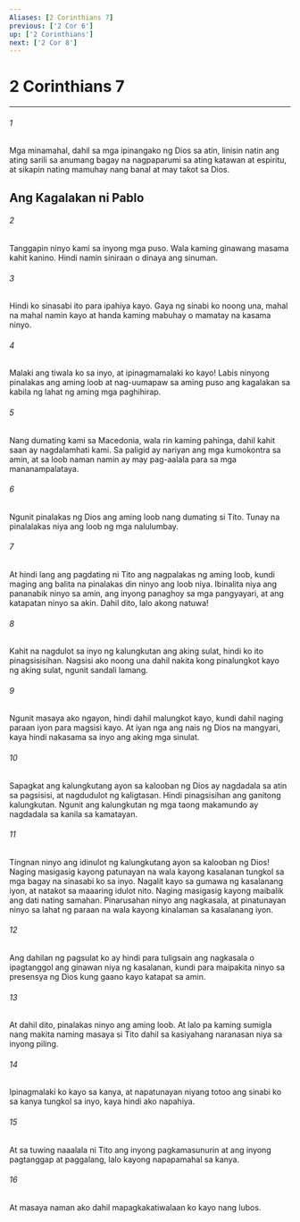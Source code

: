 ```yaml
---
Aliases: [2 Corinthians 7]
previous: ['2 Cor 6']
up: ['2 Corinthians']
next: ['2 Cor 8']
---
```

# 2 Corinthians 7

***


###### 1 


Mga minamahal, dahil sa mga ipinangako ng Dios sa atin, linisin natin ang ating sarili sa anumang bagay na nagpaparumi sa ating katawan at espiritu, at sikapin nating mamuhay nang banal at may takot sa Dios.

## Ang Kagalakan ni Pablo 


###### 2 


Tanggapin ninyo kami sa inyong mga puso. Wala kaming ginawang masama kahit kanino. Hindi namin siniraan o dinaya ang sinuman. 


###### 3 


Hindi ko sinasabi ito para ipahiya kayo. Gaya ng sinabi ko noong una, mahal na mahal namin kayo at handa kaming mabuhay o mamatay na kasama ninyo. 


###### 4 


Malaki ang tiwala ko sa inyo, at ipinagmamalaki ko kayo! Labis ninyong pinalakas ang aming loob at nag-uumapaw sa aming puso ang kagalakan sa kabila ng lahat ng aming mga paghihirap. 


###### 5 


Nang dumating kami sa Macedonia, wala rin kaming pahinga, dahil kahit saan ay nagdalamhati kami. Sa paligid ay nariyan ang mga kumokontra sa amin, at sa loob naman namin ay may pag-aalala para sa mga mananampalataya. 


###### 6 


Ngunit pinalakas ng Dios ang aming loob nang dumating si Tito. Tunay na pinalalakas niya ang loob ng mga nalulumbay. 


###### 7 


At hindi lang ang pagdating ni Tito ang nagpalakas ng aming loob, kundi maging ang balita na pinalakas din ninyo ang loob niya. Ibinalita niya ang pananabik ninyo sa amin, ang inyong panaghoy sa mga pangyayari, at ang katapatan ninyo sa akin. Dahil dito, lalo akong natuwa! 


###### 8 


Kahit na nagdulot sa inyo ng kalungkutan ang aking sulat, hindi ko ito pinagsisisihan. Nagsisi ako noong una dahil nakita kong pinalungkot kayo ng aking sulat, ngunit sandali lamang. 


###### 9 


Ngunit masaya ako ngayon, hindi dahil malungkot kayo, kundi dahil naging paraan iyon para magsisi kayo. At iyan nga ang nais ng Dios na mangyari, kaya hindi nakasama sa inyo ang aking mga sinulat. 


###### 10 


Sapagkat ang kalungkutang ayon sa kalooban ng Dios ay nagdadala sa atin sa pagsisisi, at nagdudulot ng kaligtasan. Hindi pinagsisihan ang ganitong kalungkutan. Ngunit ang kalungkutan ng mga taong makamundo ay nagdadala sa kanila sa kamatayan. 


###### 11 


Tingnan ninyo ang idinulot ng kalungkutang ayon sa kalooban ng Dios! Naging masigasig kayong patunayan na wala kayong kasalanan tungkol sa mga bagay na sinasabi ko sa inyo. Nagalit kayo sa gumawa ng kasalanang iyon, at natakot sa maaaring idulot nito. Naging masigasig kayong maibalik ang dati nating samahan. Pinarusahan ninyo ang nagkasala, at pinatunayan ninyo sa lahat ng paraan na wala kayong kinalaman sa kasalanang iyon. 


###### 12 


Ang dahilan ng pagsulat ko ay hindi para tuligsain ang nagkasala o ipagtanggol ang ginawan niya ng kasalanan, kundi para maipakita ninyo sa presensya ng Dios kung gaano kayo katapat sa amin. 


###### 13 


At dahil dito, pinalakas ninyo ang aming loob. At lalo pa kaming sumigla nang makita naming masaya si Tito dahil sa kasiyahang naranasan niya sa inyong piling. 


###### 14 


Ipinagmalaki ko kayo sa kanya, at napatunayan niyang totoo ang sinabi ko sa kanya tungkol sa inyo, kaya hindi ako napahiya. 


###### 15 


At sa tuwing naaalala ni Tito ang inyong pagkamasunurin at ang inyong pagtanggap at paggalang, lalo kayong napapamahal sa kanya. 


###### 16 


At masaya naman ako dahil mapagkakatiwalaan ko kayo nang lubos.
